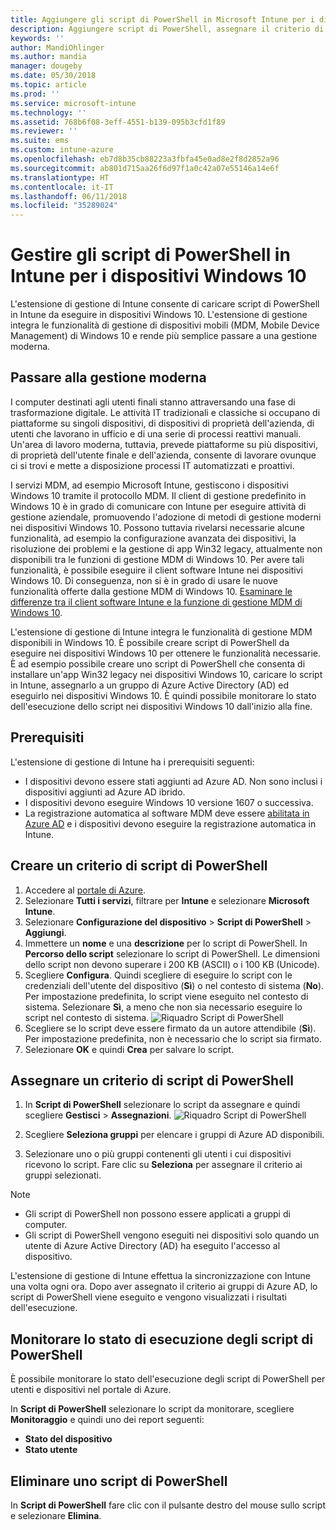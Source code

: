 ```yaml
---
title: Aggiungere gli script di PowerShell in Microsoft Intune per i dispositivi Windows 10 - Azure | Microsoft Docs
description: Aggiungere script di PowerShell, assegnare il criterio di script ai gruppi di Azure Active Directory, usare i report per monitorare gli script e ottenere informazioni sui passaggi necessari per eliminare gli script aggiunti ai dispositivi Windows 10 in Microsoft Intune.
keywords: ''
author: MandiOhlinger
ms.author: mandia
manager: dougeby
ms.date: 05/30/2018
ms.topic: article
ms.prod: ''
ms.service: microsoft-intune
ms.technology: ''
ms.assetid: 768b6f08-3eff-4551-b139-095b3cfd1f89
ms.reviewer: ''
ms.suite: ems
ms.custom: intune-azure
ms.openlocfilehash: eb7d8b35cb88223a3fbfa45e0ad8e2f8d2852a96
ms.sourcegitcommit: ab801d715aa26f6d97f1a0c42a07e55146a14e6f
ms.translationtype: HT
ms.contentlocale: it-IT
ms.lasthandoff: 06/11/2018
ms.locfileid: "35289024"
---
```

# <a name="manage-powershell-scripts-in-intune-for-windows-10-devices"></a>Gestire gli script di PowerShell in Intune per i dispositivi Windows 10
L'estensione di gestione di Intune consente di caricare script di PowerShell in Intune da eseguire in dispositivi Windows 10. L'estensione di gestione integra le funzionalità di gestione di dispositivi mobili (MDM, Mobile Device Management) di Windows 10 e rende più semplice passare a una gestione moderna.

## <a name="moving-to-modern-management"></a>Passare alla gestione moderna
I computer destinati agli utenti finali stanno attraversando una fase di trasformazione digitale. Le attività IT tradizionali e classiche si occupano di piattaforme su singoli dispositivi, di dispositivi di proprietà dell'azienda, di utenti che lavorano in ufficio e di una serie di processi reattivi manuali. Un'area di lavoro moderna, tuttavia, prevede piattaforme su più dispositivi, di proprietà dell'utente finale e dell'azienda, consente di lavorare ovunque ci si trovi e mette a disposizione processi IT automatizzati e proattivi. 

I servizi MDM, ad esempio Microsoft Intune, gestiscono i dispositivi Windows 10 tramite il protocollo MDM. Il client di gestione predefinito in Windows 10 è in grado di comunicare con Intune per eseguire attività di gestione aziendale, promuovendo l'adozione di metodi di gestione moderni nei dispositivi Windows 10. Possono tuttavia rivelarsi necessarie alcune funzionalità, ad esempio la configurazione avanzata dei dispositivi, la risoluzione dei problemi e la gestione di app Win32 legacy, attualmente non disponibili tra le funzioni di gestione MDM di Windows 10. Per avere tali funzionalità, è possibile eseguire il client software Intune nei dispositivi Windows 10. Di conseguenza, non si è in grado di usare le nuove funzionalità offerte dalla gestione MDM di Windows 10. [Esaminare le differenze tra il client software Intune e la funzione di gestione MDM di Windows 10](https://docs.microsoft.com/intune-classic/deploy-use/pc-management-comparison).

L'estensione di gestione di Intune integra le funzionalità di gestione MDM disponibili in Windows 10. È possibile creare script di PowerShell da eseguire nei dispositivi Windows 10 per ottenere le funzionalità necessarie. È ad esempio possibile creare uno script di PowerShell che consenta di installare un'app Win32 legacy nei dispositivi Windows 10, caricare lo script in Intune, assegnarlo a un gruppo di Azure Active Directory (AD) ed eseguirlo nei dispositivi Windows 10. È quindi possibile monitorare lo stato dell'esecuzione dello script nei dispositivi Windows 10 dall'inizio alla fine.

## <a name="prerequisites"></a>Prerequisiti
L'estensione di gestione di Intune ha i prerequisiti seguenti:
- I dispositivi devono essere stati aggiunti ad Azure AD. Non sono inclusi i dispositivi aggiunti ad Azure AD ibrido.
- I dispositivi devono eseguire Windows 10 versione 1607 o successiva.
- La registrazione automatica al software MDM deve essere [abilitata in Azure AD](https://docs.microsoft.com/intune/windows-enroll#enable-windows-10-automatic-enrollment) e i dispositivi devono eseguire la registrazione automatica in Intune.

## <a name="create-a-powershell-script-policy"></a>Creare un criterio di script di PowerShell 
1. Accedere al [portale di Azure](https://portal.azure.com).
2. Selezionare **Tutti i servizi**, filtrare per **Intune** e selezionare **Microsoft Intune**.
3. Selezionare **Configurazione del dispositivo** > **Script di PowerShell** > **Aggiungi**.
4. Immettere un **nome** e una **descrizione** per lo script di PowerShell. In **Percorso dello script** selezionare lo script di PowerShell. Le dimensioni dello script non devono superare i 200 KB (ASCII) o i 100 KB (Unicode).
5. Scegliere **Configura**. Quindi scegliere di eseguire lo script con le credenziali dell'utente del dispositivo (**Sì**) o nel contesto di sistema (**No**). Per impostazione predefinita, lo script viene eseguito nel contesto di sistema. Selezionare **Sì**, a meno che non sia necessario eseguire lo script nel contesto di sistema. 
  ![Riquadro Script di PowerShell](./media/mgmt-extension-add-script.png)
6. Scegliere se lo script deve essere firmato da un autore attendibile (**Sì**). Per impostazione predefinita, non è necessario che lo script sia firmato. 
7. Selezionare **OK** e quindi **Crea** per salvare lo script.

## <a name="assign-a-powershell-script-policy"></a>Assegnare un criterio di script di PowerShell
1. In **Script di PowerShell** selezionare lo script da assegnare e quindi scegliere **Gestisci** > **Assegnazioni**.
  ![Riquadro Script di PowerShell](./media/mgmt-extension-assignments.png)
 
2. Scegliere **Seleziona gruppi** per elencare i gruppi di Azure AD disponibili. 
3. Selezionare uno o più gruppi contenenti gli utenti i cui dispositivi ricevono lo script. Fare clic su **Seleziona** per assegnare il criterio ai gruppi selezionati.

> [!NOTE]
> - Gli script di PowerShell non possono essere applicati a gruppi di computer.
> - Gli script di PowerShell vengono eseguiti nei dispositivi solo quando un utente di Azure Active Directory (AD) ha eseguito l'accesso al dispositivo.

L'estensione di gestione di Intune effettua la sincronizzazione con Intune una volta ogni ora. Dopo aver assegnato il criterio ai gruppi di Azure AD, lo script di PowerShell viene eseguito e vengono visualizzati i risultati dell'esecuzione. 
 
## <a name="monitor-run-status-for-powershell-scripts"></a>Monitorare lo stato di esecuzione degli script di PowerShell
È possibile monitorare lo stato dell'esecuzione degli script di PowerShell per utenti e dispositivi nel portale di Azure.

In **Script di PowerShell** selezionare lo script da monitorare, scegliere **Monitoraggio** e quindi uno dei report seguenti:
   - **Stato del dispositivo**
   - **Stato utente**

## <a name="delete-a-powershell-script"></a>Eliminare uno script di PowerShell
In **Script di PowerShell** fare clic con il pulsante destro del mouse sullo script e selezionare **Elimina**.

